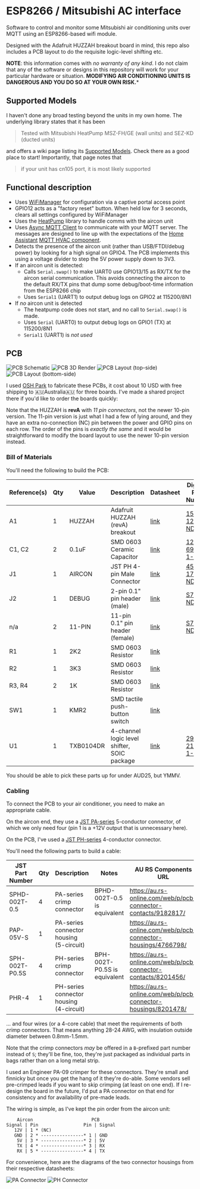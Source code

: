 # ESP8266 / Mitsubishi AC interface

Software to control and monitor some Mitsubishi air conditioning units over MQTT
using an ESP8266-based wifi module.

Designed with the Adafruit HUZZAH breakout board in mind, this repo also
includes a PCB layout to do the requisite logic-level shifting etc.

**NOTE**: this information comes with _no warranty of any kind_. I do not claim
that any of the software or designs in this repository will work for your
particular hardware or situation. **MODIFYING AIR CONDITIONING UNITS IS
DANGEROUS AND YOU DO SO AT YOUR OWN RISK.***

## Supported Models

I haven't done any broad testing beyond the units in my own home. The underlying
library states that it has been

> Tested with Mitsubishi HeatPump MSZ-FH/GE (wall units) and SEZ-KD (ducted
> units)

and offers a wiki page listing its [Supported
Models](https://github.com/SwiCago/HeatPump/wiki/Supported-models). Check there
as a good place to start! Importantly, that page notes that

> if your unit has cn105 port, it is most likely supported

## Functional description

* Uses [WiFiManager](https://github.com/tzapu/WiFiManager/tree/development) for
  configuration via a captive portal access point
* GPIO12 acts as a "factory reset" button. When held low for 3 seconds, clears
  all settings configured by WiFiManager
* Uses the [HeatPump](https://github.com/SwiCago/HeatPump) library to handle
  comms with the aircon unit
* Uses [Async MQTT Client](https://github.com/marvinroger/async-mqtt-client) to
  communicate with your MQTT server. The messages are designed to line up with
  the expectations of the [Home Assistant](https://www.home-assistant.io/) [MQTT
  HVAC component](https://www.home-assistant.io/components/climate.mqtt/).
* Detects the presence of the aircon unit (rather than USB/FTDI/debug power) by
  looking for a high signal on GPIO4. The PCB implements this using a voltage
  divider to step the 5V power supply down to 3V3.
* If an aircon unit is detected:
    * Calls `Serial.swap()` to make UART0 use GPIO13/15 as RX/TX for the aircon
      serial communication. This avoids connecting the aircon to the default
      RX/TX pins that dump some debug/boot-time information from the ESP8266
      chip
    * Uses `Serial1` (UART1) to output debug logs on GPIO2 at 115200/8N1
* If _no_ aircon unit is detected
    * The heatpump code does not start, and no call to `Serial.swap()` is made.
    * Uses `Serial` (UART0) to output debug logs on GPIO1 (TX) at 115200/8N1
    * `Serial1` (UART1) is *not used*

## PCB

![PCB Schematic](docs/images/pcb-schematic.svg)
![PCB 3D Render](docs/images/pcb-render.png?raw=true)
![PCB Layout (top-side)](docs/images/pcb-layout-top.png?raw=true)
![PCB Layout (bottom-side)](docs/images/pcb-layout-bottom.png?raw=true)

I used [OSH Park](https://oshpark.com/) to fabricate these PCBs, it cost about
10 USD with free shipping to 🇦🇺Australia🇦🇺 for three boards. I've made a shared
project there if you'd like to order the boards quickly: [](https://oshpark.com/shared_projects/LMoDw6sM)

Note that the HUZZAH is **revA** with _11 pin connectors_, not the newer 10-pin
version. The 11-pin version is just what I had a few of lying around, and they
have an extra no-connection (NC) pin between the power and GPIO pins on each
row. The order of the pins is _exactly the same_ and it would be straightforward
to modify the board layout to use the newer 10-pin version instead.

### Bill of Materials

You'll need the following to build the PCB:

| Reference(s) | Qty   | Value       | Description                                 | Datasheet                                                           | Digikey Part Number                                                                                                             | RS Components P/N                                                                          |
| ------------ | ----- | ----------- | -----------                                 | ---------                                                           | --------------------                                                                                                            | --------------------                                                                       |
| A1           | 1     | HUZZAH      | Adafruit HUZZAH (revA) breakout             | [link](https://learn.adafruit.com/adafruit-huzzah-esp8266-breakout) | [1528-1223-ND](https://www.digikey.com.au/product-detail/en/adafruit-industries-llc/2471/1528-1223-ND/5355489)                  |                                                                                            |
| C1, C2       | 2     | 0.1uF       | SMD 0603 Ceramic Capacitor                  | [link]()                                                            | [1276-6994-1-ND](https://www.digikey.com.au/product-detail/en/samsung-electro-mechanics/CL10B104KB85PNL/1276-6994-1-ND/7320636) |                                                                                            |
| J1           | 1     | AIRCON      | JST PH 4-pin Male Connector                 | [link](http://www.jst-mfg.com/product/pdf/eng/ePH.pdf)              | [455-1721-ND](https://www.digikey.com.au/product-detail/en/jst-sales-america-inc/S4B-PH-K-S(LF)(SN)/455-1721-ND/926628)         |                                                                                            |
| J2           | 1     | DEBUG       | 2-pin 0.1" pin header (male)                | [link]()                                                            | [S7000-ND](https://www.digikey.com.au/product-detail/en/sullins-connector-solutions/PPTC021LFBN-RC/S7000-ND/810142)             |                                                                                            |
| n/a          | 2     | 11-PIN      | 11-pin 0.1" pin header (female)             | [link]()                                                            | [S7009-ND](https://www.digikey.com.au/product-detail/en/sullins-connector-solutions/PPTC111LFBN-RC/S7009-ND/810150)             |                                                                                            |
| R1           | 1     | 2K2         | SMD 0603 Resistor                           | [link]()                                                            |                                                                                                                                 | [679-0112](https://au.rs-online.com/web/p/surface-mount-fixed-resistors/6790112/?sra=pstk) |
| R2           | 1     | 3K3         | SMD 0603 Resistor                           | [link]()                                                            |                                                                                                                                 | [679-0311](https://au.rs-online.com/web/p/surface-mount-fixed-resistors/6790311/?sra=pstk) |
| R3, R4       | 2     | 1K          | SMD 0603 Resistor                           | [link]()                                                            |                                                                                                                                 | [678-9875](https://au.rs-online.com/web/p/surface-mount-fixed-resistors/6789875/?sra=pstk) |
| SW1          | 1     | KMR2        | SMD tactile push-button switch              | [link](https://www.ckswitches.com/media/1479/kmr2.pdf)              |                                                                                                                                 | [135-9490](https://au.rs-online.com/web/p/tactile-switches/1359490/)                       |
| U1           | 1     | TXB0104DR   | 4-channel logic level shifter, SOIC package | [link](http://www.ti.com/lit/ds/symlink/txb0104.pdf)                | [296-21928-1-ND](https://www.digikey.com.au/product-detail/en/texas-instruments/TXB0104DR/296-21928-1-ND/1629281)               |                                                                                            |

You should be able to pick these parts up for under AUD25, but YMMV.

### Cabling

To connect the PCB to your air conditioner, you need to make an appropriate
cable.

On the aircon end, they use a [JST
PA-series](http://www.jst-mfg.com/product/pdf/eng/ePA-F.pdf) 5-conductor
connector, of which we only need four (pin 1 is a +12V output that is
unnecessary here).

On the PCB, I've used a [JST
PH-series](http://www.jst-mfg.com/product/pdf/eng/ePH.pdf) 4-conductor
connector. 

You'll need the following parts to build a cable:

| JST Part Number | Qty | Description                             | Notes                        | AU RS Components URL                                           |
| -----------     | --- | -----------                             | -----                        | --------------------                                           |
| SPHD-002T-0.5   | 4   | PA-series crimp connector               | BPHD-002T-0.5 is equivalent  | https://au.rs-online.com/web/p/pcb-connector-contacts/9182817/ |
| PAP-05V-S       | 1   | PA-series connector housing (5-circuit) |                              | https://au.rs-online.com/web/p/pcb-connector-housings/4766798/ |
| SPH-002T-P0.5S  | 4   | PH-series crimp connector               | BPH-002T-P0.5S is equivalent | https://au.rs-online.com/web/p/pcb-connector-contacts/8201456/ |
| PHR-4           | 1   | PH-series connector housing (4-circuit) |                              | https://au.rs-online.com/web/p/pcb-connector-housings/8201478/ |

... and four wires (or a 4-core cable) that meet the requirements of both crimp
connectors. That means anything 28-24 AWG, with insulation outside diameter
between 0.8mm-1.5mm.

Note that the crimp connectors _may_ be offered in a `B`-prefixed part number
instead of `S`; they'll be fine, too, they're just packaged as individual parts
in bags rather than on a long metal strip.

I used an Engineer PA-09 crimper for these connectors. They're small and
finnicky but once you get the hang of it they're do-able. Some vendors sell
pre-crimped leads if you want to skip crimping (at least on one end). If I
re-design the board in the future, I'd put a PA connector on that end for
consistency and for availability of pre-made leads.

The wiring is simple, as I've kept the pin order from the aircon unit:

``` text
    Aircon                      PCB
Signal | Pin                 Pin | Signal
   12V | 1 * (NC)
   GND | 2 * ----------------* 1 | GND
    5V | 3 * ----------------* 2 | 5V
    TX | 4 * ----------------* 3 | RX
    RX | 5 * ----------------* 4 | TX
```

For convenience, here are the diagrams of the two connector housings from their
respective datasheets:

![PA Connector](docs/images/pa-connector.png?raw=true)
![PH Connector](docs/images/ph-connector.png?raw=true)
